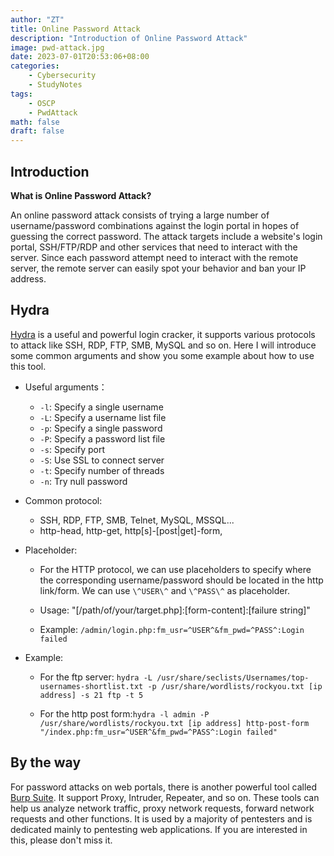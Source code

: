 ```yaml
---
author: "ZT"
title: Online Password Attack
description: "Introduction of Online Password Attack"
image: pwd-attack.jpg
date: 2023-07-01T20:53:06+08:00
categories:
    - Cybersecurity
    - StudyNotes
tags:
    - OSCP
    - PwdAttack
math: false
draft: false
---
```


## Introduction

**What is Online Password Attack?** 

An online password attack consists of trying a large number of username/password combinations against the login portal in hopes of guessing the correct password. The attack targets include a website's login portal, SSH/FTP/RDP and other services that need to interact with the server. Since each password attempt need to interact with the remote server, the remote server can easily spot your behavior and ban your IP address.



## Hydra

[Hydra](https://github.com/facebookresearch/hydra) is a useful and powerful login cracker, it supports various protocols to attack like SSH, RDP, FTP, SMB, MySQL and so on. Here I will introduce some common arguments and show you some example about how to use this tool.

- Useful arguments：
  - `-l`: Specify a single username
  - `-L`: Specify a username list file
  - `-p`: Specify a single password
  - `-P`: Specify a password list file
  - `-s`: Specify port
  - `-S`: Use SSL to connect server
  - `-t`: Specify number of threads
  - `-n`: Try null password
  
- Common protocol:
  - SSH, RDP, FTP, SMB, Telnet, MySQL, MSSQL...
  - http-head, http-get, http[s]-[post|get]-form, 

- Placeholder:
  - For the HTTP protocol, we can use placeholders to specify where the corresponding username/password should be located in the http link/form. We can use `\^USER\^` and `\^PASS\^` as placeholder.

  - Usage: "[/path/of/your/target.php]:[form-content]:[failure string]" 

  - Example: `/admin/login.php:fm_usr=^USER^&fm_pwd=^PASS^:Login failed`

- Example:
  - For the ftp server: `hydra -L /usr/share/seclists/Usernames/top-usernames-shortlist.txt -p /usr/share/wordlists/rockyou.txt [ip address] -s 21 ftp -t 5 `

  - For the http post form:`hydra -l admin -P /usr/share/wordlists/rockyou.txt [ip address] http-post-form "/index.php:fm_usr=^USER^&fm_pwd=^PASS^:Login failed"`




## By the way

For password attacks on web portals, there is another powerful tool called [Burp Suite](https://portswigger.net/burp). It support Proxy, Intruder, Repeater, and so on. These tools can help us analyze network traffic, proxy network requests, forward network requests and other functions. It is used by a majority of pentesters and is dedicated mainly to pentesting web applications. If you are interested in this, please don't miss it.

